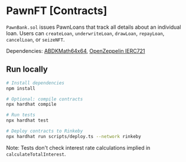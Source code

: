 # PawnFT [Contracts]

`PawnBank.sol` issues PawnLoans that track all details about an individual loan. Users can `createLoan`, `underwriteLoan`, `drawLoan`, `repayLoan`, `cancelLoan`, or `seizeNFT`.

Dependencies: [ABDKMath64x64](https://github.com/abdk-consulting/abdk-libraries-solidity/blob/master/ABDKMath64x64.sol), [OpenZeppelin IERC721](https://github.com/OpenZeppelin/openzeppelin-contracts/blob/master/contracts/token/ERC721/IERC721.sol)

## Run locally

```bash
# Install dependencies
npm install

# Optional: compile contracts
npx hardhat compile

# Run tests
npx hardhat test

# Deploy contracts to Rinkeby
npx hardhat run scripts/deploy.ts --network rinkeby
```

Note: Tests don't check interest rate calculations implied in `calculateTotalInterest`.
